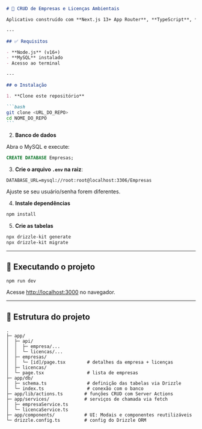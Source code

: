 ````md
# 🏢 CRUD de Empresas e Licenças Ambientais

Aplicativo construído com **Next.js 13+ App Router**, **TypeScript**, **MySQL** e **Drizzle ORM**, que permite gerenciar empresas e suas licenças ambientais (CRUD completo).

---

## ✅ Requisitos

- **Node.js** (v16+)
- **MySQL** instalado
- Acesso ao terminal

---

## ⚙️ Instalação

1. **Clone este repositório**

```bash
git clone <URL_DO_REPO>
cd NOME_DO_REPO
```
````

2. **Banco de dados**

Abra o MySQL e execute:

```sql
CREATE DATABASE Empresas;
```

3. **Crie o arquivo `.env` na raiz**:

```env
DATABASE_URL=mysql://root:root@localhost:3306/Empresas
```

Ajuste se seu usuário/senha forem diferentes.

4. **Instale dependências**

```bash
npm install
```

5. **Crie as tabelas**

```bash
npx drizzle-kit generate
npx drizzle-kit migrate
```

---

## 🚀 Executando o projeto

```bash
npm run dev
```

Acesse [http://localhost:3000](http://localhost:3000) no navegador.

---

## 🧭 Estrutura do projeto

```
.
├─ app/
│  ├─ api/
│  │  ├─ empresa/...
│  │  └─ licencas/...
│  ├─ empresas/
│  │  └─ [id]/page.tsx        # detalhes da empresa + licenças
│  ├─ licencas/
│  └─ page.tsx                # lista de empresas
├─ app/db/
│  ├─ schema.ts               # definição das tabelas via Drizzle
│  └─ index.ts                # conexão com o banco
├─ app/lib/actions.ts        # funções CRUD com Server Actions
├─ app/services/             # serviços de chamada via fetch
│  ├─ empresaService.ts
│  └─ licencaService.ts
├─ app/components/           # UI: Modais e componentes reutilizáveis
└─ drizzle.config.ts         # config do Drizzle ORM
```
